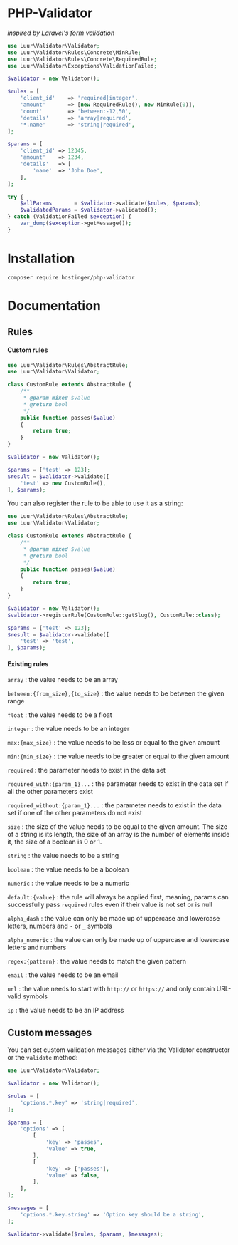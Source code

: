 # PHP-Validator
_inspired by Laravel's form validation_

```php
use Luur\Validator\Validator;
use Luur\Validator\Rules\Concrete\MinRule;
use Luur\Validator\Rules\Concrete\RequiredRule;
use Luur\Validator\Exceptions\ValidationFailed;

$validator = new Validator();

$rules = [
    'client_id'    => 'required|integer',
    'amount'       => [new RequiredRule(), new MinRule(0)],
    'count'        => 'between:-12,50',
    'details'      => 'array|required',
    '*.name'       => 'string|required',
];

$params = [
    'client_id' => 12345,
    'amount'    => 1234,
    'details'   => [
        'name'  => 'John Doe',
    ],
];

try {
    $allParams       = $validator->validate($rules, $params);
    $validatedParams = $validator->validated();
} catch (ValidationFailed $exception) {
    var_dump($exception->getMessage());
}
```

# Installation

`composer require hostinger/php-validator`

# Documentation
## Rules
#### Custom rules

```php
use Luur\Validator\Rules\AbstractRule;
use Luur\Validator\Validator;

class CustomRule extends AbstractRule {
    /**
     * @param mixed $value
     * @return bool
     */
    public function passes($value)
    {
        return true;
    }
}

$validator = new Validator();

$params = ['test' => 123];
$result = $validator->validate([
    'test' => new CustomRule(),
], $params);
```

You can also register the rule to be able to use it as a string:

```php
use Luur\Validator\Rules\AbstractRule;
use Luur\Validator\Validator;

class CustomRule extends AbstractRule {
    /**
     * @param mixed $value
     * @return bool
     */
    public function passes($value)
    {
        return true;
    }
}

$validator = new Validator();
$validator->registerRule(CustomRule::getSlug(), CustomRule::class);

$params = ['test' => 123];
$result = $validator->validate([
    'test' => 'test',
], $params);
```

#### Existing rules
`array` : the value needs to be an array

`between:{from_size},{to_size}` : the value needs to be between the given range

`float` : the value needs to be a float

`integer` : the value needs to be an integer

`max:{max_size}` : the value needs to be less or equal to the given amount

`min:{min_size}` : the value needs to be greater or equal to the given amount

`required` : the parameter needs to exist in the data set

`required_with:{param_1}...` : the parameter needs to exist in the data set if all the other parameters exist

`required_without:{param_1}...` : the parameter needs to exist in the data set if one of the other parameters do not exist

`size` : the size of the value needs to be equal to the given amount. The size of a string is its length, the size of an array is the number of elements inside it, the size of a boolean is 0 or 1.

`string` : the value needs to be a string

`boolean` : the value needs to be a boolean

`numeric` : the value needs to be a numeric

`default:{value}` : the rule will always be applied first, meaning, params can successfully pass `required` rules even if their value is not set or is null

`alpha_dash` : the value can only be made up of uppercase and lowercase letters, numbers and `-` or `_` symbols

`alpha_numeric` : the value can only be made up of uppercase and lowercase letters and numbers

`regex:{pattern}` : the value needs to match the given pattern

`email` : the value needs to be an email

`url` : the value needs to start with `http://` or `https://` and only contain URL-valid symbols

`ip` : the value needs to be an IP address

## Custom messages
You can set custom validation messages either via the Validator constructor or the `validate` method:
```php
use Luur\Validator\Validator;

$validator = new Validator();

$rules = [
    'options.*.key' => 'string|required',
];

$params = [
    'options' => [
        [
            'key' => 'passes',
            'value' => true,
        ],
        [
            'key' => ['passes'],
            'value' => false,
        ],
    ],
];

$messages = [
    'options.*.key.string' => 'Option key should be a string',
];

$validator->validate($rules, $params, $messages);
```

